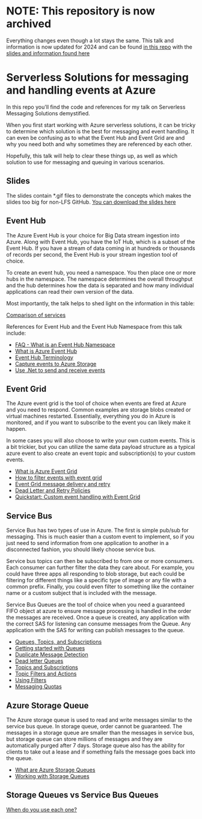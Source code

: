 # NOTE: This repository is now archived

Everything changes even though a lot stays the same.  This talk and information is now updated for 2024 and can be found [in this repo](https://training.majorguidancesolutions.com/courses/blog-posts-and-talks/contents/6664a6e3863a0) with the [slides and information found here](https://github.com/blgorman/AzureQueuingMessagingAndEvents)

# Serverless Solutions for messaging and handling events at Azure

In this repo you'll find the code and references for my talk on Serverless Messaging Solutions demystified.

When you first start working with Azure serverless solutions, it can be tricky to determine which solution is the best for messaging and event handling.  It can even be confusing as to what the Event Hub and Event Grid are and why you need both and why sometimes they are referenced by each other.

Hopefully, this talk will help to clear these things up, as well as which solution to use for messaging and queuing in various scenarios.

## Slides

The slides contain *.gif files to demonstrate the concepts which makes the slides too big for non-LFS GitHub. [You can download the slides here](https://talkimages.blob.core.windows.net/messagingdemystified/ServerlessMessagingDemystified.pptx)

## Event Hub

The Azure Event Hub is your choice for Big Data stream ingestion into Azure.  Along with Event Hub, you have the IoT Hub, which is a subset of the Event Hub. If you have a stream of data coming in at hundreds or thousands of records per second, the Event Hub is your stream ingestion tool of choice.

To create an event hub, you need a namespace.  You then place one or more hubs in the namespace.  The namespace determines the overall throughput and the hub determines how the data is separated and how many individual applications can read their own version of the data.

Most importantly, the talk helps to shed light on the information in this table:

[Comparison of services](https://docs.microsoft.com/en-us/azure/event-grid/compare-messaging-services#comparison-of-services?WT.mc_id=AZ-MVP-5004334)

References for Event Hub and the Event Hub Namespace from this talk include:

- [FAQ - What is an Event Hub Namespace](https://docs.microsoft.com/en-us/azure/event-hubs/event-hubs-faq?WT.mc_id=AZ-MVP-5004334)  
- [What is Azure Event Hub](https://docs.microsoft.com/en-us/azure/event-hubs/event-hubs-about?WT.mc_id=AZ-MVP-5004334)  
- [Event Hub Terminology](https://docs.microsoft.com/en-us/azure/event-hubs/event-hubs-features?WT.mc_id=AZ-MVP-5004334)  
- [Capture events to Azure Storage](https://docs.microsoft.com/en-us/azure/event-hubs/event-hubs-capture-overview?WT.mc_id=AZ-MVP-5004334)  
- [Use .Net to send and receive events](https://docs.microsoft.com/en-us/azure/event-hubs/event-hubs-dotnet-standard-getstarted-send?WT.mc_id=AZ-MVP-5004334)

## Event Grid

The Azure event grid is the tool of choice when events are fired at Azure and you need to respond.  Common examples are storage blobs created or virtual machines restarted.  Essentially, everything you do in Azure is monitored, and if you want to subscribe to the event you can likely make it happen.

In some cases you will also choose to write your own custom events.  This is a bit trickier, but you can utilize the same data payload structure as a typical azure event to also create an event topic and subscription(s) to your custom events.

- [What is Azure Event Grid](https://docs.microsoft.com/azure/event-grid/overview?WT.mc_id=AZ-MVP-5004334)  
- [How to filter events with event grid](https://docs.microsoft.com/en-us/azure/event-grid/how-to-filter-events?WT.mc_id=AZ-MVP-5004334)  
- [Event Grid message delivery and retry](https://docs.microsoft.com/en-us/azure/event-grid/delivery-and-retry?WT.mc_id=AZ-MVP-5004334)  
- [Dead Letter and Retry Policies](https://docs.microsoft.com/en-us/azure/event-grid/manage-event-delivery?WT.mc_id=AZ-MVP-5004334)  
- [Quickstart: Custom event handling with Event Grid](https://docs.microsoft.com/azure/event-grid/custom-event-quickstart?WT.mc_id=AZ-MVP-5004334)

## Service Bus

Service Bus has two types of use in Azure.  The first is simple pub/sub for messaging.  This is much easier than a custom event to implement, so if you just need to send information from one application to another in a disconnected fashion, you should likely choose service bus.  

Service bus topics can then be subscribed to from one or more consumers.  Each consumer can further filter the data they care about.  For example, you could have three apps all responding to blob storage, but each could be filtering for different things like a specific type of image or any file with a common prefix.  Finally, you could even filter to something like the container name or a custom subject that is included with the message.

Service Bus Queues are the tool of choice when you need a guaranteed FIFO object at azure to ensure message processing is handled in the order the messages are received.  Once a queue is created, any application with the correct SAS for listening can consume messages from the Queue.  Any application with the SAS for writing can publish messages to the queue.  

- [Queues, Topics, and Subscriptions](https://docs.microsoft.com/en-us/azure/service-bus-messaging/service-bus-queues-topics-subscriptions?WT.mc_id=AZ-MVP-5004334)
- [Getting started with Queues](https://docs.microsoft.com/en-us/azure/service-bus-messaging/service-bus-dotnet-get-started-with-queues?WT.mc_id=AZ-MVP-5004334)
- [Duplicate Message Detection](https://docs.microsoft.com/en-us/azure/service-bus-messaging/duplicate-detection?WT.mc_id=AZ-MVP-5004334)
- [Dead letter Queues](https://docs.microsoft.com/en-us/azure/service-bus-messaging/service-bus-dead-letter-queues?WT.mc_id=AZ-MVP-5004334)
- [Topics and Subscriptions](https://docs.microsoft.com/en-us/azure/service-bus-messaging/service-bus-dotnet-how-to-use-topics-subscriptions?WT.mc_id=AZ-MVP-5004334)
- [Topic Filters and Actions](https://docs.microsoft.com/azure/service-bus-messaging/topic-filters?WT.mc_id=AZ-MVP-5004334)
- [Using Filters](https://docs.microsoft.com/en-us/azure/service-bus-messaging/service-bus-filter-examples?WT.mc_id=AZ-MVP-5004334)
- [Messaging Quotas](https://docs.microsoft.com/azure/service-bus-messaging/service-bus-quotas?WT.mc_id=AZ-MVP-5004334)  

## Azure Storage Queue

The Azure storage queue is used to read and write messages similar to the service bus queue.  In storage queue, order cannot be guaranteed.  The messages in a storage queue are smaller than the messages in service bus, but storage queue can store millions of messages and they are automatically purged after 7 days.  Storage queue also has the ability for clients to take out a lease and if something fails the message goes back into the queue.

- [What are Azure Storage Queues](https://docs.microsoft.com/azure/storage/queues/storage-queues-introduction?WT.mc_id=AZ-MVP-5004334)
- [Working with Storage Queues](https://docs.microsoft.com/en-us/azure/storage/queues/storage-dotnet-how-to-use-queues?WT.mc_id=AZ-MVP-5004334&tabs=dotnet)  


## Storage Queues vs Service Bus Queues

[When do you use each one?](https://docs.microsoft.com/en-us/azure/service-bus-messaging/service-bus-azure-and-service-bus-queues-compared-contrasted?WT.mc_id=AZ-MVP-5004334)  
